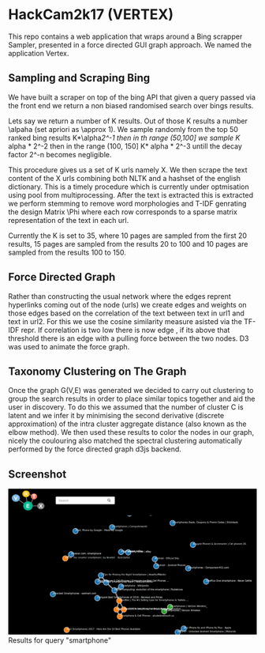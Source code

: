 # HackCam2k17 (VERTEX)

This repo contains a web application that wraps around a Bing scrapper Sampler, presented in a force directed GUI graph approach. We named the application Vertex.

## Sampling and Scraping Bing 

We have built a scraper on top of the bing API that given a query passed via the front end we return a non biased randomised search over bings results.

Lets say we return a number of K results. Out of those K results a number \alpaha (set apriori as \approx 1). We sample randomly from the top 50 ranked bing results K*\alpha*2^-1 then in th range (50,100] we sample K* alpha * 2^-2  then in the range (100, 150] K* alpha * 2^-3 untill the decay factor 2^-n becomes negligible.  

This procedure gives us a set of K urls namely X. We then scrape the text content of the X urls combining both NLTK and a hashset of the english dictionary. This is a timely procedure which is currently under optmisation using pool from multiprocessing. After the text is extracted this is extracted we perform stemming to remove word morphologies  and T-IDF genrating the design Matrix \Phi where each row corresponds to a sparse matrix representation of the text in each url.

Currently the K is set to 35, where 10 pages are sampled from the first 20 results, 15 pages are sampled from the results 20 to 100 and 10 pages are sampled from the results 100 to 150.

## Force Directed Graph

Rather than constructing the usual network where the edges reprent hyperlinks coming out of the node (urls) we create edges and weights on those edges based on the correlation of the text between text in url1 and text in url2. For this we use the cosine similarity measure asisted via the TF-IDF repr. If correlation is two low there is now edge , if its above that threshold there is an edge with a pulling force between the two nodes. D3 was used to animate the force graph.

## Taxonomy Clustering on The Graph

Once the graph G(V,E) was generated we decided to carry out clustering to group the search results in order to place similar topics together and aid the user in discovery.  To do this we assumed that the number of cluster C is latent and we infer it by minimising the second derivative (discrete approximation) of the intra cluster aggregate distance (also known as the elbow method). We then used these results to color the nodes in our graph, nicely the coulouring also matched the spectral clustering automatically performed by the force directed graph d3js backend.

## Screenshot
![alt tag](https://github.com/franciscovargas/HackCam2k17/raw/master/Screenshot1.png)
Results for query "smartphone"
 
